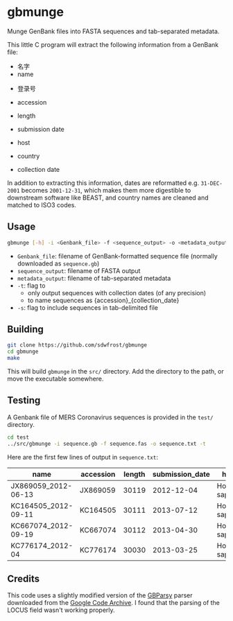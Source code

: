 # gbmunge

Munge GenBank files into FASTA sequences and tab-separated metadata.

This little C program will extract the following information from a GenBank file:

>>
- 名字
- name

>
- 登录号
- accession

- length
- submission date
- host
- country
- collection date

In addition to extracting this information, dates are reformatted e.g. `31-DEC-2001` becomes `2001-12-31`, which makes them more digestible to downstream software like BEAST, and country names are cleaned and matched to ISO3 codes.

## Usage

```sh
gbmunge [-h] -i <Genbank_file> -f <sequence_output> -o <metadata_output> [-t] [-s]
```

- `Genbank_file`: filename of GenBank-formatted sequence file (normally downloaded as `sequence.gb`)
- `sequence_output`: filename of FASTA output
- `metadata_output`: filename of tab-separated metadata
- `-t`: flag to
    - only output sequences with collection dates (of any precision)
    - to name sequences as {accession}\_{collection\_date}
- `-s`: flag to include sequences in tab-delimited file

## Building

```sh
git clone https://github.com/sdwfrost/gbmunge
cd gbmunge
make
```

This will build `gbmunge` in the `src/` directory. Add the directory to the path, or move the executable somewhere.

## Testing

A Genbank file of MERS Coronavirus sequences is provided in the `test/` directory.

```sh
cd test
../src/gbmunge -i sequence.gb -f sequence.fas -o sequence.txt -t
```

Here are the first few lines of output in `sequence.txt`:

**name**|**accession**|**length**|**submission\_date**|**host**|**country\_original**|**country**|**countrycode**|**collection\_date**
-----|-----|-----|-----|-----|-----|-----|-----|-----
JX869059_2012-06-13|JX869059|30119|2012-12-04|Homo sapiens|NA|NA|NA|2012-06-13
KC164505_2012-09-11|KC164505|30111|2013-07-12|Homo sapiens|United Kingdom|United Kingdom|GBR|2012-09-11
KC667074_2012-09-19|KC667074|30112|2013-04-30|Homo sapiens|United Kingdom: England|United Kingdom|GBR|2012-09-19
KC776174_2012-04|KC776174|30030|2013-03-25|Homo sapiens|Jordan|Jordan|JOR|2012-04

## Credits

This code uses a slightly modified version of the [GBParsy](https://link.springer.com/article/10.1186/1471-2105-9-321) parser downloaded from the [Google Code Archive](https://code.google.com/archive/p/gbfp/). I found that the parsing of the LOCUS field wasn't working properly.

